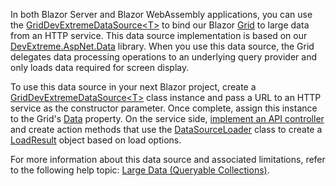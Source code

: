 In both Blazor Server and Blazor WebAssembly applications, you can use the [GridDevExtremeDataSource\<T>](https://docs.devexpress.com/Blazor/DevExpress.Blazor.GridDevExtremeDataSource-1) to bind our Blazor [Grid](https://docs.devexpress.com/Blazor/403143/grid) to large data from an HTTP service. This data source implementation is based on our [DevExtreme.AspNet.Data](https://github.com/DevExpress/DevExtreme.AspNet.Data) library. When you use this data source, the Grid delegates data processing operations to an underlying query provider and only loads data required for screen display. 

To use this data source in your next Blazor project, create a [GridDevExtremeDataSource\<T>](https://docs.devexpress.com/Blazor/DevExpress.Blazor.GridDevExtremeDataSource-1) class instance and pass a URL to an HTTP service as the constructor parameter. Once complete, assign this instance to the Grid's [Data](https://docs.devexpress.com/Blazor/DevExpress.Blazor.DxGrid.Data) property. On the service side, [implement an API controller](https://docs.devexpress.com/AspNetCore/401020/devextreme-based-controls/concepts/bind-controls-to-data/api-controllers) and create action methods that use the [DataSourceLoader](https://devexpress.github.io/DevExtreme.AspNet.Data/net/api/DevExtreme.AspNet.Data.DataSourceLoader.html) class to create a [LoadResult](https://devexpress.github.io/DevExtreme.AspNet.Data/net/api/DevExtreme.AspNet.Data.ResponseModel.LoadResult.html) object based on load options. 
 
For more information about this data source and associated limitations, refer to the following help topic: [Large Data (Queryable Collections)](https://docs.devexpress.com/Blazor/403737/grid/bind-to-data#large-data-queryable-collections). 
 
